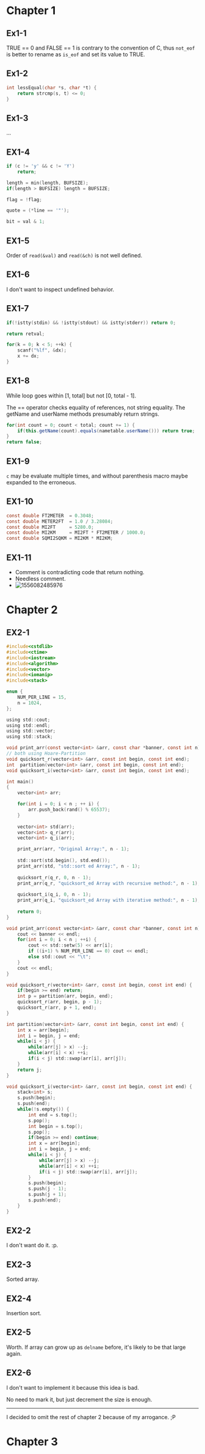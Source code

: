 # Chapter 1

## Ex1-1

TRUE == 0 and FALSE == 1 is contrary to the convention of C, thus `not_eof` is better to rename as `is_eof` and set its value to TRUE.

## Ex1-2

```c
int lessEqual(char *s, char *t) {
    return strcmp(s, t) <= 0;
}
```

## Ex1-3

...

## EX1-4

```c
if (c != 'y' && c != 'Y')
    return;

length = min(length, BUFSIZE);
if(length > BUFSIZE) length = BUFSIZE;

flag = !flag;

quote = (*line == '"');

bit = val & 1;
```

## EX1-5

Order of `read(&val)` and `read(&ch)` is not well defined.

## EX1-6

I don't want to inspect undefined behavior.

## EX1-7

```c
if(!istty(stdin) && !istty(stdout) && istty(stderr)) return 0;

return retval;

for(k = 0; k < 5; ++k) {
    scanf("%lf", &dx);
    x += dx;
}
```

## EX1-8

While loop goes within [1, total] but not [0, total - 1].

The == operator checks equality of references, not string equality. The getName and userName methods presumably return strings.

```java
for(int count = 0; count < total; count += 1) {
    if(this.getName(count).equals(nametable.userName())) return true;
}
return false;
```

## EX1-9

`c` may be evaluate multiple times, and without parenthesis macro maybe expanded to the erroneous.

## EX1-10

```c
const double FT2METER  = 0.3048;
const double METER2FT  = 1.0 / 3.28084;
const double MI2FT 	   = 5280.0;
const double MI2KM	   = MI2FT * FT2METER / 1000.0;
const double SQMI2SQKM = MI2KM * MI2KM;
```

## EX1-11

- Comment is contradicting code that return nothing.
- Needless comment.
- ![1556082485976](1556082485976.png)

# Chapter 2

## EX2-1

```c
#include<cstdlib>
#include<ctime>
#include<iostream>
#include<algorithm>
#include<vector>
#include<iomanip>
#include<stack>

enum {
	NUM_PER_LINE = 15,
	n = 1024,
};

using std::cout;
using std::endl;
using std::vector;
using std::stack;

void print_arr(const vector<int> &arr, const char *banner, const int n);
// both using Hoare-Partition
void quicksort_r(vector<int> &arr, const int begin, const int end);
int  partition(vector<int> &arr, const int begin, const int end);
void quicksort_i(vector<int> &arr, const int begin, const int end);

int main()
{
	vector<int> arr;

	for(int i = 0; i < n ; ++ i) {
		arr.push_back(rand() % 65537);
	}
	
	vector<int> std(arr);
	vector<int> q_r(arr);
	vector<int> q_i(arr);

	print_arr(arr, "Original Array:", n - 1);
	
	std::sort(std.begin(), std.end());
	print_arr(std, "std::sort ed Array:", n - 1);
	
	quicksort_r(q_r, 0, n - 1);
	print_arr(q_r, "quicksort_ed Array with recursive method:", n - 1);
	
	quicksort_i(q_i, 0, n - 1);
	print_arr(q_i, "quicksort_ed Array with iterative method:", n - 1);
	
	return 0;
}

void print_arr(const vector<int> &arr, const char *banner, const int n) {
	cout << banner << endl;
	for(int i = 0; i < n ; ++i) {
		cout << std::setw(5) << arr[i];
		if ((i+1) % NUM_PER_LINE == 0) cout << endl;
		else std::cout << "\t";
	}
	cout << endl;
}

void quicksort_r(vector<int> &arr, const int begin, const int end) {
	if(begin >= end) return;
	int p = partition(arr, begin, end);
	quicksort_r(arr, begin, p - 1);
	quicksort_r(arr, p + 1, end);
}

int partition(vector<int> &arr, const int begin, const int end) {
	int x = arr[begin];
	int i = begin, j = end;
	while(i < j) {
		while(arr[j] > x) --j;
		while(arr[i] < x) ++i;
		if(i < j) std::swap(arr[i], arr[j]);
	}
	return j;
}

void quicksort_i(vector<int> &arr, const int begin, const int end) {
	stack<int> s;
	s.push(begin);
	s.push(end);
	while(!s.empty()) {
		int end = s.top();
		s.pop();
		int begin = s.top();
		s.pop();
		if(begin >= end) continue;
		int x = arr[begin];
		int i = begin, j = end;
		while(i < j) {
			while(arr[j] > x) --j;
			while(arr[i] < x) ++i;
			if(i < j) std::swap(arr[i], arr[j]);
		}
		s.push(begin);
		s.push(j - 1);
		s.push(j + 1);
		s.push(end);
	}
}
```

## EX2-2

I don't want do it. :p.

## EX2-3

Sorted array.

## EX2-4

Insertion sort.

## EX2-5

Worth. If array can grow up as `delname` before, it's likely to be that large again.

## EX2-6

I don't want to implement it because this idea is bad.

No need to mark it, but just decrement the size is enough.

---

I decided to omit the rest of chapter 2 because of my arrogance. ;P

# Chapter 3


